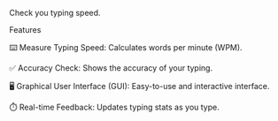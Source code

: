 Check you typing speed.

Features

⌨️ Measure Typing Speed: Calculates words per minute (WPM).<br>

✅ Accuracy Check: Shows the accuracy of your typing.<br>

🖥️ Graphical User Interface (GUI): Easy-to-use and interactive interface.<br>

⏱️ Real-time Feedback: Updates typing stats as you type.<br>
